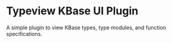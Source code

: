 # Typeview KBase UI Plugin

A simple plugin to view KBase types, type modules, and function specifications.
